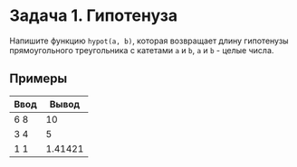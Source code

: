 # Задача 1. Гипотенуза
Напишите функцию `hypot(a, b)`, которая возвращает длину гипотенузы прямоугольного треугольника с катетами `a` и `b`, `a` и `b` - целые числа.

## Примеры

Ввод | Вывод
---- | -------
6 8  | 10
3 4  | 5
1 1  | 1.41421
